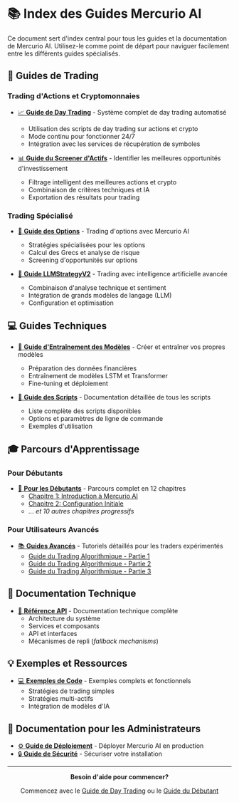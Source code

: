 # 📚 Index des Guides Mercurio AI

Ce document sert d'index central pour tous les guides et la documentation de Mercurio AI. Utilisez-le comme point de départ pour naviguer facilement entre les différents guides spécialisés.

## 🚀 Guides de Trading

### Trading d'Actions et Cryptomonnaies

- [📈 **Guide de Day Trading**](./day_trading_guide.md) - Système complet de day trading automatisé
  - Utilisation des scripts de day trading sur actions et crypto
  - Mode continu pour fonctionner 24/7
  - Intégration avec les services de récupération de symboles

- [📊 **Guide du Screener d'Actifs**](./ASSET_SCREENER_GUIDE.md) - Identifier les meilleures opportunités d'investissement
  - Filtrage intelligent des meilleures actions et crypto
  - Combinaison de critères techniques et IA
  - Exportation des résultats pour trading

### Trading Spécialisé

- [🔄 **Guide des Options**](./options_trading.md) - Trading d'options avec Mercurio AI
  - Stratégies spécialisées pour les options
  - Calcul des Grecs et analyse de risque
  - Screening d'opportunités sur options

- [🤖 **Guide LLMStrategyV2**](./guides/LLM_STRATEGY_V2_GUIDE.md) - Trading avec intelligence artificielle avancée
  - Combinaison d'analyse technique et sentiment
  - Intégration de grands modèles de langage (LLM)
  - Configuration et optimisation

## 💻 Guides Techniques

- [🧠 **Guide d'Entraînement des Modèles**](./model_training_guide.md) - Créer et entraîner vos propres modèles
  - Préparation des données financières
  - Entraînement de modèles LSTM et Transformer
  - Fine-tuning et déploiement

- [📜 **Guide des Scripts**](./SCRIPTS_GUIDE.md) - Documentation détaillée de tous les scripts
  - Liste complète des scripts disponibles
  - Options et paramètres de ligne de commande
  - Exemples d'utilisation

## 🎓 Parcours d'Apprentissage

### Pour Débutants

- [📖 **Pour les Débutants**](./for-dummies/) - Parcours complet en 12 chapitres
  - [Chapitre 1: Introduction à Mercurio AI](./for-dummies/01-introduction.md)
  - [Chapitre 2: Configuration Initiale](./for-dummies/02-installation.md)
  - *... et 10 autres chapitres progressifs*

### Pour Utilisateurs Avancés

- [📚 **Guides Avancés**](./guides/) - Tutoriels détaillés pour les traders expérimentés
  - [Guide du Trading Algorithmique - Partie 1](./guides/advanced/MASTER_ALGORITHMIC_TRADING_GUIDE_PART1.md)
  - [Guide du Trading Algorithmique - Partie 2](./guides/advanced/MASTER_ALGORITHMIC_TRADING_GUIDE_PART2.md)
  - [Guide du Trading Algorithmique - Partie 3](./guides/advanced/MASTER_ALGORITHMIC_TRADING_GUIDE_PART3.md)

## 📝 Documentation Technique

- [📝 **Référence API**](./reference/MercurioAI_Accurate_Documentation.md) - Documentation technique complète
  - Architecture du système
  - Services et composants
  - API et interfaces 
  - Mécanismes de repli (*fallback mechanisms*)

## 💡 Exemples et Ressources

- [💻 **Exemples de Code**](./examples/) - Exemples complets et fonctionnels
  - Stratégies de trading simples
  - Stratégies multi-actifs
  - Intégration de modèles d'IA

## 📌 Documentation pour les Administrateurs

- [⚙️ **Guide de Déploiement**](./deployment_guide.md) - Déployer Mercurio AI en production
- [🔒 **Guide de Sécurité**](./security_guide.md) - Sécuriser votre installation

---

<div align="center">
  <p><strong>Besoin d'aide pour commencer?</strong></p>
  <p>Commencez avec le <a href="./day_trading_guide.md">Guide de Day Trading</a> ou le <a href="./for-dummies/01-introduction.md">Guide du Débutant</a></p>
</div>
